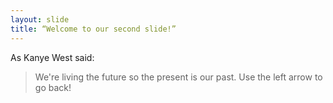 ```yaml
---
layout: slide
title: “Welcome to our second slide!”
---
```

As Kanye West said:

> We're living the future so
> the present is our past.
Use the left arrow to go back!
